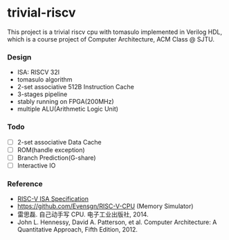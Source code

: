 # trivial-riscv

This project is a trivial riscv cpu with tomasulo implemented in Verilog HDL, which is a course project of Computer Architecture, ACM Class @ SJTU.

### Design

- ISA: RISCV 32I
- tomasulo algorithm
- 2-set associative 512B Instruction Cache
- 3-stages pipeline
- stably running on FPGA(200MHz)
- multiple ALU(Arithmetic Logic Unit)

### Todo

- [ ] 2-set associative Data Cache
- [ ] ROM(handle exception)
- [ ] Branch Prediction(G-share)
- [ ] Interactive IO

### Reference

- [RISC-V ISA Specification](http://riscv.org/specifications/)
- https://github.com/Evensgn/RISC-V-CPU (Memory Simulator)
- 雷思磊. 自己动手写 CPU. 电子工业出版社, 2014.
- John L. Hennessy, David A. Patterson, et al. Computer Architecture: A Quantitative Approach, Fifth Edition, 2012.